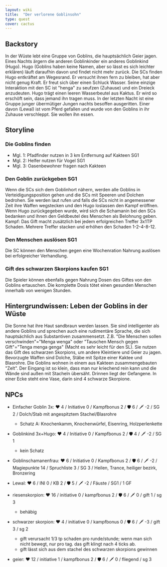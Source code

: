 ```yaml
---
layout: wiki
title:  "Der verlorene Goblinsohn"
type: quest
cover: cactus
---
```


## Backstory
In der Wüste lebt eine Gruppe von Goblins, die hauptsächlich Geier jagen. Eines Nachts ärgern die anderen Goblinkinder ein anderes Goblinkind (Hugo). Hugo (Goblins haben keine Namen, aber so lässt es sich leichter erklären) läuft daraufhin davon und findet nicht mehr zurück. Die SCs finden Hugo entkräftet am Wegesrand. Er versucht ihnen fern zu bleiben, hat aber nicht genug Kraft. Er freut sich über einen Schluck Wasser. Seine einzige Interaktion mit den SC ist "henga" zu seufzen (Zuhause) und ein Dreieck anzudeuten. Hugo trägt einen leeren Wasserbeutel aus Kaktus. Er wird so erschöft sein, dass jemand ihn tragen muss.
In der letzten Nacht ist eine Gruppe junger übermütiger Jungen nachts besoffen ausgeritten. Einer davon (Lewal) ist vom Pferd gefallen und wurde von den Goblins in ihr Zuhause verschleppt. Sie wollen ihn essen.

## Storyline
### Die Goblins finden
- Mgl. 1: Pfadfinder nutzen in 3 km Entfernung auf Kakteen SG1
- Mgl. 2: Helfer nutzen für Vogel SG1
- Mgl. 3: Oasenbewohner fragen nach Kakteen

### Den Goblin zurückgeben SG1
Wenn die SCs sich dem Goblinhort nähern, werden alle Goblins in Verteidigungsposition gehen und die SCs mit Speeren und Dolchen bedrohen. Sie werden laut rufen und falls die SCs nicht in angemessener Zeit ihre Waffen wegstecken und den Hugo loslassen den Kampf eröffnen. Wenn Hugo zurückgegeben wurde, wird sich die Schamanin bei den SCs bedanken und ihnen den Geldbeutel des Menschen als Belohnung geben.
Kampf: Das Gift macht zusätzlich bei jedem erfolgreichen Treffer 3x1TP Schaden. Mehrere Treffer stacken und erhöhen den Schaden 1-2-4-8-12.

### Den Menschen auslösen SG1
Die SC können den Menschen gegen eine Wochenration Nahrung auslösen bei erfolgreicher Verhandlung.

### Gift des schwarzen Skorpions kaufen SG1
Die Spieler können ebenfalls gegen Nahrung Dosen des Giftes von den Goblins ertauschen. Die komplette Dosis tötet einen gesunden Menschen innerhalb von wenigen Stunden.

## Hintergrundwissen: Leben der Goblins in der Wüste
Die Sonne hat ihre Haut sandbraun werden lassen. Sie sind intelligenter als andere Goblins und sprechen auch eine rudimentäre Sprache, die sich hauptsächlich aus Substantiven zusammensetzt. Z.B. "Die Menschen sollen verschwinden"="Menga wenga" oder "Tauschen Mensch gegen Gift"="Tenga menga genga" (Macht es sehr leicht für den SL). Sie nutzen das Gift des schwarzen Skorpions, um andere Kleintiere und Geier zu jagen. Bevorzugte Waffen sind Dolche, Stäbe mit Spitze einer Kaktee und Blasrohre.
Die Goblins wohnen in einem aus Kakteen zusammengebauten "Zelt". Der Eingang ist so klein, dass man nur kriechend rein kann und die Wände sind außen mit Stacheln übersäht. Drinnen liegt der Gefangene. In einer Ecke steht eine Vase, darin sind 4 schwarze Skorpione.

## NPCs
- Einfacher Goblin 3x: ❤️ 4 / Initiative 0 / Kampfbonus 2 / 🛡️ 6 / 🗡️ -2 / SG 2 / Dolch/Stab mit angespitztem Stachel/Blasrohre
    - Schatz A: Knochenkamm, Knochenwürfel, Eisenring, Holzperlenkette
- Goblinkind 3x+Hugo: ❤️ 4 / Initiative 0 / Kampfbonus 2 / 🛡️ 4 / 🗡️ -2 / SG 1
    - kein Schatz
- Goblinschamanenfrau: ❤️ 6 / Initiative 0 / Kampfbonus 2 / 🛡️ 6 / 🗡️ -2 / Magiepunkte 14 / Spruchliste 3 / SG 3 / Heilen, Trance, heiliger bezirk, Bronzering

- Lewal: ♥ 6 / INI 0 / KB 2 / 🛡 5 / 🗡 -2 / Fäuste / SG1 / 1 GF

- riesenskorpion: ❤️ 16 / initiative 0 / kampfbonus 2 / 🛡️ 6 / 🗡️ 0 / gift 1 / sg 3
  - behäbig
- schwarzer skorpion: ❤️ 4 / initiative 0 / kampfbonus 0 / 🛡️ 6 / 🗡️ -3 / gift 3 / sg 2
  - gift verursacht 1/3 tp schaden pro runde/stunde; wenn man sich nicht bewegt, nur pro tag. das gift klingt nach 4 ticks ab.
  - gift lässt sich aus dem stachel des schwarzen skorpions gewinnen
- geier: ❤️ 12 / initiative 1 / kampfbonus 2 / 🛡️ 6 / 🗡️ 0 / fliegend / sg 3 

